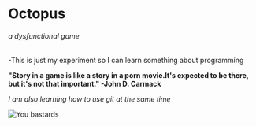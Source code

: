 # Octopus
 
###### a dysfunctional game

-This is just my experiment so I can learn something about programming

**"Story in a game is like a story in a porn movie.It's expected to be there, but it's not that important." -John D. Carmack**



*I am also learning how to use git at the same time*

![You bastards](http://i.imgur.com/jCDpwHc.gif)
